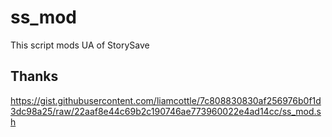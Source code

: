 # ss_mod
This script mods UA of StorySave
## Thanks

https://gist.githubusercontent.com/liamcottle/7c808830830af256976b0f1d3dc98a25/raw/22aaf8e44c69b2c190746ae773960022e4ad14cc/ss_mod.sh
